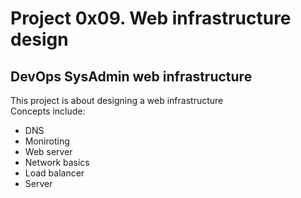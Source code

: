 # Project 0x09. Web infrastructure design
## DevOps SysAdmin web infrastructure
This project is about designing a web infrastructure  
Concepts include:  
- DNS
- Moniroting
- Web server
- Network basics
- Load balancer
- Server
